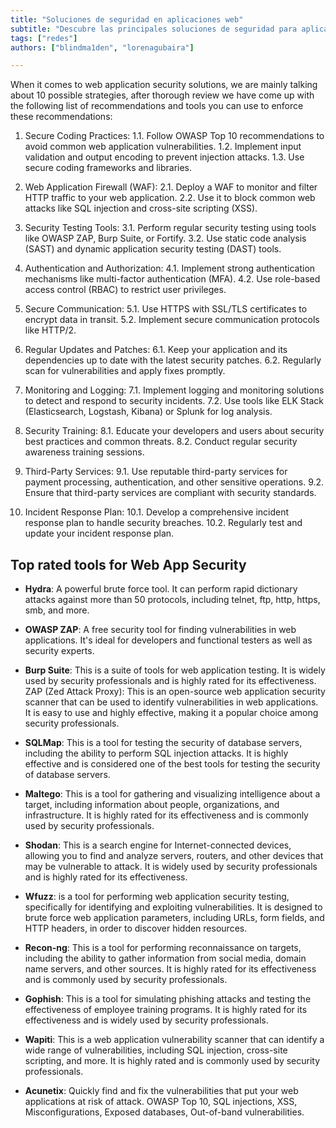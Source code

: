 ```yaml
---
title: "Soluciones de seguridad en aplicaciones web"
subtitle: "Descubre las principales soluciones de seguridad para aplicaciones web: desde Cloudflare hasta Mimecast, protege tu negocio contra amenazas cibernéticas."
tags: ["redes"]
authors: ["blindma1den", "lorenagubaira"]

---
```


When it comes to web application security solutions, we are mainly talking about 10 possible strategies, after thorough review we have come up with the following list of recommendations and tools you can use to enforce these recommendations:

1. Secure Coding Practices:
    1.1. Follow OWASP Top 10 recommendations to avoid common web application vulnerabilities.
    1.2. Implement input validation and output encoding to prevent injection attacks.
    1.3. Use secure coding frameworks and libraries.

2. Web Application Firewall (WAF):
    2.1. Deploy a WAF to monitor and filter HTTP traffic to your web application.
    2.2. Use it to block common web attacks like SQL injection and cross-site scripting (XSS).

3. Security Testing Tools:
    3.1. Perform regular security testing using tools like OWASP ZAP, Burp Suite, or Fortify.
    3.2. Use static code analysis (SAST) and dynamic application security testing (DAST) tools.

4. Authentication and Authorization:
    4.1. Implement strong authentication mechanisms like multi-factor authentication (MFA).
    4.2. Use role-based access control (RBAC) to restrict user privileges.

5. Secure Communication:
    5.1. Use HTTPS with SSL/TLS certificates to encrypt data in transit.
    5.2. Implement secure communication protocols like HTTP/2.

6. Regular Updates and Patches:
    6.1. Keep your application and its dependencies up to date with the latest security patches.
    6.2. Regularly scan for vulnerabilities and apply fixes promptly.

7. Monitoring and Logging:
    7.1. Implement logging and monitoring solutions to detect and respond to security incidents.
    7.2. Use tools like ELK Stack (Elasticsearch, Logstash, Kibana) or Splunk for log analysis.

8. Security Training:
    8.1. Educate your developers and users about security best practices and common threats.
    8.2. Conduct regular security awareness training sessions.

9. Third-Party Services:
    9.1. Use reputable third-party services for payment processing, authentication, and other sensitive operations.
    9.2. Ensure that third-party services are compliant with security standards.

10. Incident Response Plan:
    10.1. Develop a comprehensive incident response plan to handle security breaches.
    10.2. Regularly test and update your incident response plan.

## Top rated tools for Web App Security

- **Hydra**: A powerful brute force tool. It can perform rapid dictionary attacks against more than 50 protocols, including telnet, ftp, http, https, smb, and more.

- **OWASP ZAP**: A free security tool for finding vulnerabilities in web applications. It's ideal for developers and functional testers as well as security experts.

- **Burp Suite**: This is a suite of tools for web application testing. It is widely used by security professionals and is highly rated for its effectiveness.
ZAP (Zed Attack Proxy): This is an open-source web application security scanner that can be used to identify vulnerabilities in web applications. It is easy to use and highly effective, making it a popular choice among security professionals.

- **SQLMap**: This is a tool for testing the security of database servers, including the ability to perform SQL injection attacks. It is highly effective and is considered one of the best tools for testing the security of database servers.

- **Maltego**: This is a tool for gathering and visualizing intelligence about a target, including information about people, organizations, and infrastructure. It is highly rated for its effectiveness and is commonly used by security professionals.

- **Shodan**: This is a search engine for Internet-connected devices, allowing you to find and analyze servers, routers, and other devices that may be vulnerable to attack. It is widely used by security professionals and is highly rated for its effectiveness.

- **Wfuzz**: is a tool for performing web application security testing, specifically for identifying and exploiting vulnerabilities. It is designed to brute force web application parameters, including URLs, form fields, and HTTP headers, in order to discover hidden resources.

- **Recon-ng**: This is a tool for performing reconnaissance on targets, including the ability to gather information from social media, domain name servers, and other sources. It is highly rated for its effectiveness and is commonly used by security professionals.

- **Gophish**: This is a tool for simulating phishing attacks and testing the effectiveness of employee training programs. It is highly rated for its effectiveness and is widely used by security professionals.

- **Wapiti**: This is a web application vulnerability scanner that can identify a wide range of vulnerabilities, including SQL injection, cross-site scripting, and more. It is highly rated and is commonly used by security professionals.

- **Acunetix**: Quickly find and fix the vulnerabilities that put your web applications at risk of attack. OWASP Top 10, SQL injections, XSS, Misconfigurations, Exposed databases, Out-of-band vulnerabilities.
